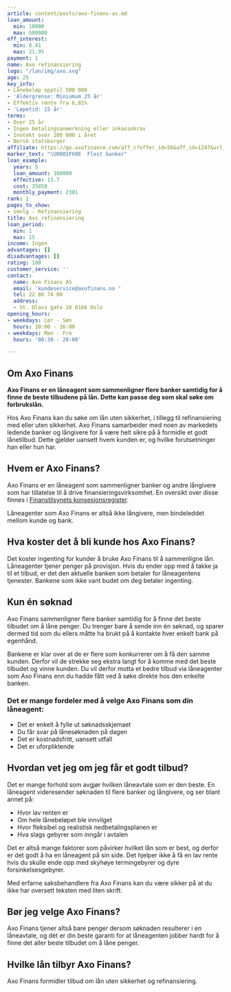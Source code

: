 ```yaml
---
article: content/posts/axo-finans-as.md
loan_amount:
  min: 10000
  max: 500000
eff_interest:
  min: 6.81
  max: 21.95
payment: 1
name: Axo refinansiering
logo: "/lan/img/axo.svg"
age: 25
key_info:
- Lånebeløp opptil 500 000
- 'Aldergrense: Miniumum 25 år'
- Effektiv rente fra 6,81%
- 'Løpetid: 15 år'
terms:
- Over 25 år
- Ingen betalingsanmerkning eller inkassokrav
- Inntekt over 200 000 i året
- Norsk statsborger
affiliate: https://go.axofinance.com/aff_c?offer_id=56&aff_id=1247&url_id=58
marker_text: "\U0001F60E  Flest banker"
loan_example:
  years: 5
  loan_amount: 100000
  effective: 13.7
  cost: 35858
  monthly_payment: 2301
rank: 2
pages_to_show:
- smnlg - Refinansiering
title: Axo refinansiering
loan_period:
  min: 1
  max: 15
income: Ingen
advantages: []
disadvantages: []
rating: 100
customer_service: ''
contact:
  name: Axo Finans AS
  email: 'kundeservice@axofinans.no '
  tel: 22 86 74 00
  address:
  - St. Olavs gate 28 0166 Oslo
opening_hours:
- weekdays: Lør - Søn
  hours: 10:00 - 16:00
- weekdays: Man - Fre
  hours: '08:30 - 20:00'

---
```

## Om Axo Finans

**Axo Finans er en låneagent som sammenligner flere banker samtidig for å finne de beste tilbudene på lån. Dette kan passe deg som skal søke om forbrukslån.**

Hos Axo Finans kan du søke om lån uten sikkerhet, i tillegg til refinansiering med eller uten sikkerhet. Axo Finans samarbeider med noen av markedets ledende banker og långivere for å være helt sikre på å formidle et godt lånetilbud. Dette gjelder uansett hvem kunden er, og hvilke forutsetninger han eller hun har.

## Hvem er Axo Finans?

Axo Finans er en låneagent som sammenligner banker og andre långivere som har tillatelse til å drive finansieringsvirksomhet. En oversikt over disse finnes i [Finanstilsynets konsesjonsregister](https://www.finanstilsynet.no/konsesjonsregisteret/).

Låneagenter som Axo Finans er altså ikke långivere, men bindeleddet mellom kunde og bank.

## Hva koster det å bli kunde hos Axo Finans?

Det koster ingenting for kunder å bruke Axo Finans til å sammenligne lån. Låneagenter tjener penger på provisjon. Hvis du ender opp med å takke ja til et tilbud, er det den aktuelle banken som betaler for låneagentens tjenester. Bankene som ikke vant budet om deg betaler ingenting.

## Kun én søknad

Axo Finans sammenligner flere banker samtidig for å finne det beste tilbudet om å låne penger. Du trenger bare å sende inn én søknad, og sparer dermed tid som du ellers måtte ha brukt på å kontakte hver enkelt bank på egenhånd.

Bankene er klar over at de er flere som konkurrerer om å få den samme kunden. Derfor vil de strekke seg ekstra langt for å komme med det beste tilbudet og vinne kunden. Du vil derfor motta et bedre tilbud via låneagenter som Axo Finans enn du hadde fått ved å søke direkte hos den enkelte banken.

### Det er mange fordeler med å velge Axo Finans som din låneagent:

* Det er enkelt å fylle ut søknadsskjemaet
* Du får svar på lånesøknaden på dagen
* Det er kostnadsfritt, uansett utfall
* Det er uforpliktende

## Hvordan vet jeg om jeg får et godt tilbud?

Det er mange forhold som avgjør hvilken låneavtale som er den beste. En låneagent videresender søknaden til flere banker og långivere, og ser blant annet på:

* Hvor lav renten er
* Om hele lånebeløpet ble innvilget
* Hvor fleksibel og realistisk nedbetalingsplanen er
* Hva slags gebyrer som inngår i avtalen

Det er altså mange faktorer som påvirker hvilket lån som er best, og derfor er det godt å ha en låneagent på sin side. Det hjelper ikke å få en lav rente hvis du skulle ende opp med skyhøye termingebyrer og dyre forsinkelsesgebyrer.

Med erfarne saksbehandlere fra Axo Finans kan du være sikker på at du ikke har oversett teksten med liten skrift.

## Bør jeg velge Axo Finans?

Axo Finans tjener altså bare penger dersom søknaden resulterer i en låneavtale, og dét er din beste garanti for at låneagenten jobber hardt for å finne det aller beste tilbudet om å låne penger.

## Hvilke lån tilbyr Axo Finans?

Axo Finans formidler tilbud om lån uten sikkerhet og refinansiering.